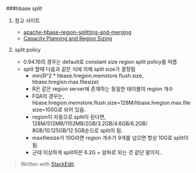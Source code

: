 
###hbase split

1. 참고 사이트
	- [apache-hbase-region-splitting-and-merging](https://ko.hortonworks.com/blog/apache-hbase-region-splitting-and-merging/)
	- [Capacity Planning and Region Sizing](http://archive-primary.cloudera.com/cdh5/cdh/5/hbase-0.98.1-cdh5.1.5/book/ops.capacity.html)

2. split policy
	- 0.94.16의 경우는 default로 constant size region split policy를 따름
	- split 할때 다음과 같은 식에 의해 split size가 결정됨
		- min(R^2 * hbase.hregion.memstore.flush.size, hbase.hregion.max.filesize)
		- R은 같은 region server에 존재하는 동일한 테이블의 region 개수
		- FQA의 경우는, hbase.hregion.memstore.flush.size=128M/hbase.hregion.max.filesize=100G로 되어 있음.
		- region이 자동으로 split이 된다면, 128M/512MB/1152MB/2GB/3.2GB/4.6GB/6.2GB/ 8GB/10.125GB/12.5GB순으로 split이 됨.
		- maxfilesize가 10G라면 region 개수가 9개를 넘으면  항상 10G로 split이 됨.
		- 근데 이상하게 split하믄 6.2G + 알파로 되는 것 같단 말이지..


> Written with [StackEdit](https://stackedit.io/).

